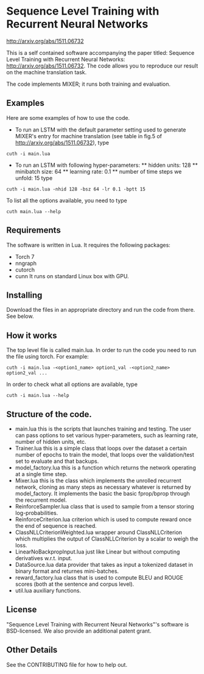 # Sequence Level Training with Recurrent Neural Networks
http://arxiv.org/abs/1511.06732

This is a self contained software accompanying the paper titled: Sequence Level
Training with Recurrent Neural Networks: http://arxiv.org/abs/1511.06732.
The code allows you to reproduce our result on the machine translation task.

The code implements MIXER; it runs both training and evaluation.

## Examples
Here are some examples of how to use the code.

* To run an LSTM with the default parameter setting used to generate MIXER's entry for machine translation (see table in fig.5 of http://arxiv.org/abs/1511.06732), type
```
cuth -i main.lua
```

* To run an LSTM with following
hyper-parameters:
** hidden units: 128
** minibatch size: 64
** learning rate: 0.1
** number of time steps we unfold: 15
type
```
cuth -i main.lua -nhid 128 -bsz 64 -lr 0.1 -bptt 15
```

To list all the options available, you need to type
```
cuth main.lua --help
```

## Requirements
The software is written in Lua. It requires the following packages:
* Torch 7
* nngraph
* cutorch
* cunn
It runs on standard Linux box with GPU.

## Installing
Download the files in an appropriate directory and run the code from there. See below.


## How it works
The top level file is called main.lua. In order to run the code
you need to run the file using torch. For example:
```
cuth -i main.lua -<option1_name> option1_val -<option2_name> option2_val ...
```

In order to check what all options are available, type
```
cuth -i main.lua --help
```

## Structure of the code.
* main.lua this is the scripts that launches training and testing. The user can pass options to set various hyper-parameters, such as learning rate, number of hidden units, etc.
* Trainer.lua  this is a simple class that loops over the dataset a certain number of epochs to train the model, that loops over the validation/test set to evaluate and that backups.
* model_factory.lua  this is a function which returns the network operating at a single time step.
* Mixer.lua  this is the class which implements the unrolled recurrent network, cloning as many steps as necessary whatever is returned by model_factory. It implements the basic the basic fprop/bprop through the recurrent model.
* ReinforceSampler.lua  class that is used to sample from a tensor storing log-probabilities.
* ReinforceCriterion.lua  criterion which is used to compute reward once the end of sequence is reached.
* ClassNLLCriterionWeighted.lua  wrapper around ClassNLLCriterion which multiplies the output of ClassNLLCriterion by a scalar to weigh the loss.
* LinearNoBackpropInput.lua  just like Linear but without computing derivatives w.r.t. input.
* DataSource.lua  data provider that takes as input a tokenized dataset in binary format and returnes mini-batches.
* reward_factory.lua  class that is used to compute BLEU and ROUGE scores (both at the sentence and corpus level).
* util.lua  auxiliary functions.

## License
"Sequence Level Training with Recurrent Neural Networks"'s software is BSD-licensed.
We also provide an additional patent grant.


## Other Details
See the CONTRIBUTING file for how to help out.
